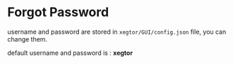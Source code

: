 # Forgot Password

username and password are stored in `xegtor/GUI/config.json` file, you can change them.

default username and password is : **xegtor**